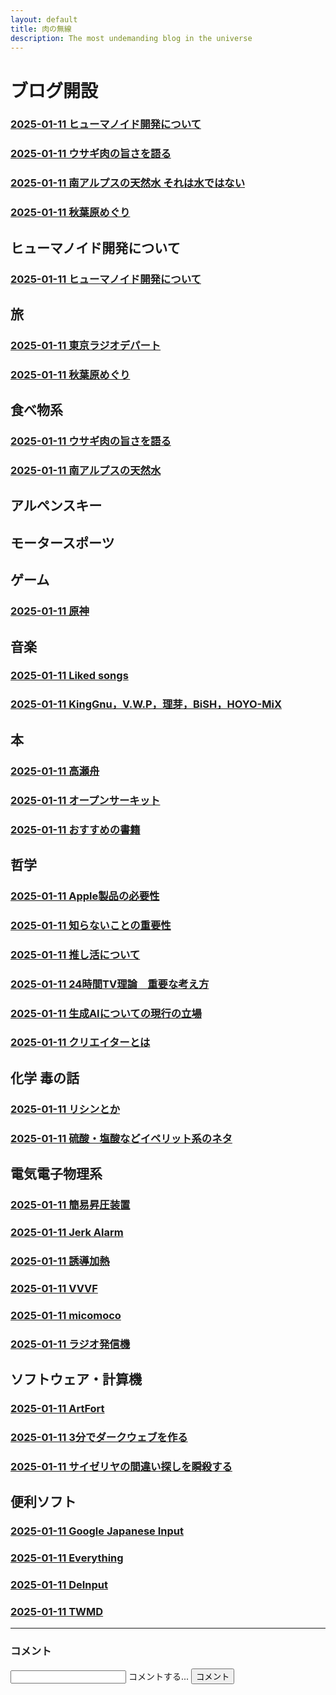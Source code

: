 ```yaml
---
layout: default
title: 肉の無線
description: The most undemanding blog in the universe
---
```

# ブログ開設
### [2025-01-11 ヒューマノイド開発について](/sample)
### [2025-01-11 ウサギ肉の旨さを語る](/sample)
### [2025-01-11 南アルプスの天然水 それは水ではない](/sample)
### [2025-01-11 秋葉原めぐり](/sample)

## ヒューマノイド開発について
### [2025-01-11 ヒューマノイド開発について](/sample)

## 旅
### [2025-01-11 東京ラジオデパート](/sample)
### [2025-01-11 秋葉原めぐり](/sample)

## 食べ物系
### [2025-01-11 ウサギ肉の旨さを語る](/sample)
### [2025-01-11 南アルプスの天然水](/sample)

## アルペンスキー

## モータースポーツ

## ゲーム
### [2025-01-11 原神](/sample)

## 音楽
### [2025-01-11 Liked songs](/sample)
### [2025-01-11 KingGnu，V.W.P，理芽，BiSH，HOYO-MiX](/sample)

## 本
### [2025-01-11 高瀬舟](/sample)
### [2025-01-11 オープンサーキット](/sample)
### [2025-01-11 おすすめの書籍](/sample)

## 哲学
### [2025-01-11 Apple製品の必要性](/sample)
### [2025-01-11 知らないことの重要性](/sample)
### [2025-01-11 推し活について](/sample)
### [2025-01-11 24時間TV理論　重要な考え方](/sample)
### [2025-01-11 生成AIについての現行の立場](/sample)
### [2025-01-11 クリエイターとは](/sample)

## 化学 毒の話
### [2025-01-11 リシンとか](/sample)
### [2025-01-11 硫酸・塩酸などイペリット系のネタ](/sample)

## 電気電子物理系
### [2025-01-11 簡易昇圧装置](/sample)
### [2025-01-11 Jerk Alarm](/sample)
### [2025-01-11 誘導加熱](/sample)
### [2025-01-11 VVVF](/sample)
### [2025-01-11 micomoco](/sample)
### [2025-01-11 ラジオ発信機](/sample)

## ソフトウェア・計算機
### [2025-01-11 ArtFort](/sample)
### [2025-01-11 3分でダークウェブを作る](/sample)
### [2025-01-11 サイゼリヤの間違い探しを瞬殺する](/sample)

## 便利ソフト
### [2025-01-11 Google Japanese Input](/sample)
### [2025-01-11 Everything](/sample)
### [2025-01-11 DeInput](/sample)
### [2025-01-11 TWMD](/sample)

--- 
### コメント
<link rel="stylesheet" href="comment.css">
<script src="comment.js" type="module"></script>

<div class="group">
  <input required="" type="text" id="comment-form" class="ef">
  <span class="highlight"></span>
  <span class="bar"></span>
  <label>コメントする...</label>
  <button class="button-17" onclick="addComment()">コメント</button>
</div>
<br>
<ul id="comments"></ul>